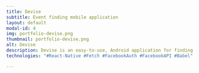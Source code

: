 ```yaml
---
title: Devise
subtitle: Event finding mobile application
layout: default
modal-id: 4
img: portfolio-devise.png
thumbnail: portfolio-devise.png
alt: Devise
description: Devise is an easy-to-use, Android application for finding things to do in the San Francisco Bay Area.
technologies: "#React-Native #Fetch #FacebookAuth #FacebookAPI #Babel" 

---
```

